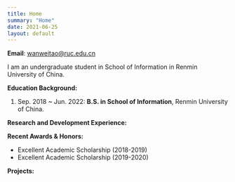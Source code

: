 ```yaml
---
title: Home
summary: "Home"
date: 2021-06-25
layout: default
---
```


**Email**: wanweitao@ruc.edu.cn

I am an undergraduate student in School of Information in Renmin University of China.

**Education Background:**

1. Sep. 2018 ~ Jun. 2022: **B.S. in School of Information**, Renmin University of China.

**Research and Development Experience:**

**Recent Awards & Honors:**

+ Excellent Academic Scholarship (2018-2019)
+ Excellent Academic Scholarship (2019-2020)

**Projects:**﻿

